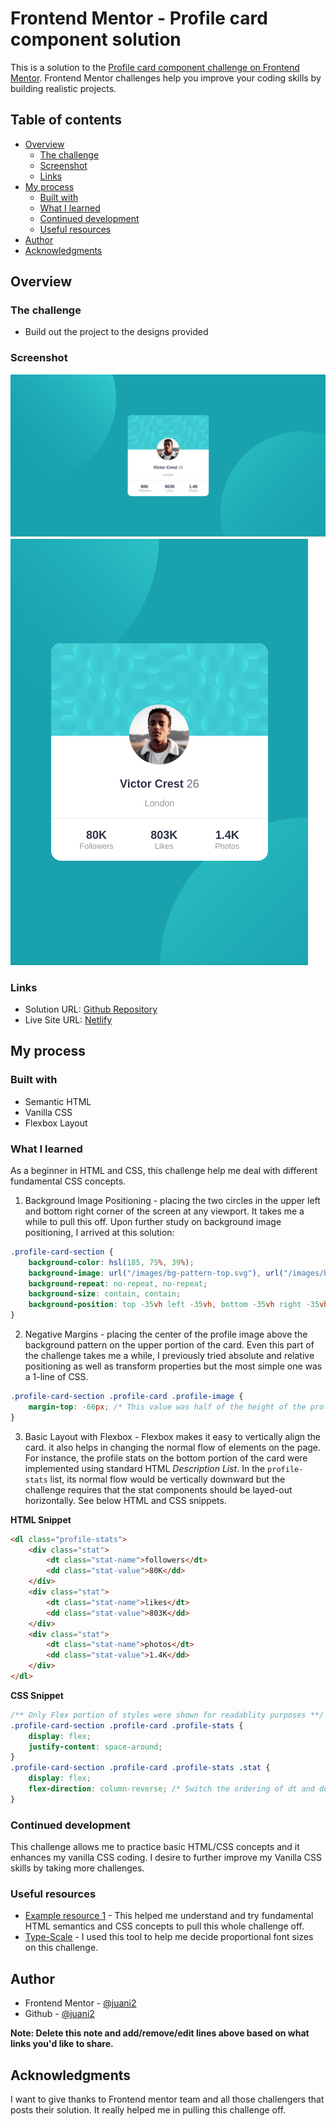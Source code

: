 # Frontend Mentor - Profile card component solution

This is a solution to the [Profile card component challenge on Frontend Mentor](https://www.frontendmentor.io/challenges/profile-card-component-cfArpWshJ). Frontend Mentor challenges help you improve your coding skills by building realistic projects.

## Table of contents

-   [Overview](#overview)
    -   [The challenge](#the-challenge)
    -   [Screenshot](#screenshot)
    -   [Links](#links)
-   [My process](#my-process)
    -   [Built with](#built-with)
    -   [What I learned](#what-i-learned)
    -   [Continued development](#continued-development)
    -   [Useful resources](#useful-resources)
-   [Author](#author)
-   [Acknowledgments](#acknowledgments)

## Overview

### The challenge

-   Build out the project to the designs provided

### Screenshot

![Desktop View](./screenshots/desktop.png)
![Mobile View](./screenshots/mobile.png)

### Links

-   Solution URL: [Github Repository](https://github.com/juani2/profile-card-component-challenge--solution)
-   Live Site URL: [Netlify](https://optimistic-carson-677dd5.netlify.app/)

## My process

### Built with

-   Semantic HTML
-   Vanilla CSS
-   Flexbox Layout

### What I learned

As a beginner in HTML and CSS, this challenge help me deal with different fundamental CSS concepts.

1. Background Image Positioning - placing the two circles in the upper left and bottom right corner of the screen at any viewport. It takes me a while to pull this off. Upon further study on background image positioning, I arrived at this solution:

```css
.profile-card-section {
    background-color: hsl(185, 75%, 39%);
    background-image: url("/images/bg-pattern-top.svg"), url("/images/bg-pattern-bottom.svg");
    background-repeat: no-repeat, no-repeat;
    background-size: contain, contain;
    background-position: top -35vh left -35vh, bottom -35vh right -35vh;
}
```

2. Negative Margins - placing the center of the profile image above the background pattern on the upper portion of the card. Even this part of the challenge takes me a while, I previously tried absolute and relative positioning as well as transform properties but the most simple one was a 1-line of CSS.

```css
.profile-card-section .profile-card .profile-image {
    margin-top: -66px; /* This value was half of the height of the profile image */
}
```

3. Basic Layout with Flexbox - Flexbox makes it easy to vertically align the card. it also helps in changing the normal flow of elements on the page. For instance, the profile stats on the bottom portion of the card were implemented using standard HTML _Description List_. In the `profile-stats` list, its normal flow would be vertically downward but the challenge requires that the stat components should be layed-out horizontally. See below HTML and CSS snippets.

**HTML Snippet**

```html
<dl class="profile-stats">
    <div class="stat">
        <dt class="stat-name">followers</dt>
        <dd class="stat-value">80K</dd>
    </div>
    <div class="stat">
        <dt class="stat-name">likes</dt>
        <dd class="stat-value">803K</dd>
    </div>
    <div class="stat">
        <dt class="stat-name">photos</dt>
        <dd class="stat-value">1.4K</dd>
    </div>
</dl>
```

**CSS Snippet**

```css
/** Only Flex portion of styles were shown for readablity purposes **/
.profile-card-section .profile-card .profile-stats {
    display: flex;
    justify-content: space-around;
}
.profile-card-section .profile-card .profile-stats .stat {
    display: flex;
    flex-direction: column-reverse; /* Switch the ordering of dt and dd elements */
}
```

### Continued development

This challenge allows me to practice basic HTML/CSS concepts and it enhances my vanilla CSS coding.
I desire to further improve my Vanilla CSS skills by taking more challenges.

### Useful resources

-   [Example resource 1](https://developer.mozilla.org/) - This helped me understand and try fundamental HTML semantics and CSS concepts to pull this whole challenge off.
-   [Type-Scale](https://type-scale.com/) - I used this tool to help me decide proportional font sizes on this challenge.

## Author

-   Frontend Mentor - [@juani2](https://www.frontendmentor.io/profile/juani2)
-   Github - [@juani2](http://github.com/juani2)

**Note: Delete this note and add/remove/edit lines above based on what links you'd like to share.**

## Acknowledgments

I want to give thanks to Frontend mentor team and all those challengers that posts their solution. It really helped me in pulling this challenge off.
